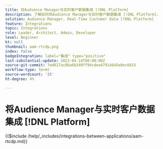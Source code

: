 ```yaml
---
title: 将Audience Manager与实时客户数据集成 [!DNL Platform]
description: 了解如何将Audience Manager与实时客户数据集成 [!DNL Platform].
solution: Audience Manager, Real-Time Customer Data [!DNL Platform]
feature: Integrations
topic: Integrations
role: Leader, Architect, Admin, Developer
level: Beginner
kt: null
thumbnail: aam-rtcdp.png
index: false
badgeIntegration: label="集成" type="positive"
last-substantial-update: 2023-04-14T00:00:00Z
source-git-commit: 7ed617ac0ba6b340ff94cdee47914645e0ec6615
workflow-type: tm+mt
source-wordcount: '25'
ht-degree: 4%

---
```



# 将Audience Manager与实时客户数据集成 [!DNL Platform]

{{$include /help/_includes/integrations-between-applications/aam-rtcdp.md}}
